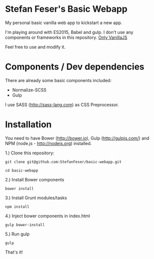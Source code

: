 Stefan Feser's Basic Webapp
============

My personal basic vanilla web app to kickstart a new app.

I'm playing around with ES2015, Babel and gulp. I don't use any components or frameworks in this repository. [Only VanillaJS](http://vanilla-js.com/)

Feel free to use and modify it.

Components / Dev dependencies
============
There are already some basic components included:

* Normalize-SCSS
* Gulp

I use SASS (http://sass-lang.com) as CSS Preprocessor.

Installation
============

You need to have Bower (http://bower.io), Gulp (http://gulpjs.com/) and NPM (node.js - http://nodejs.org) installed.

1.) Clone this repository:
```
git clone git@github.com:StefanFeser/basic-webapp.git

cd basic-webapp
```


2.) Install Bower components
```
bower install
```


3.) Install Grunt modules/tasks
```
npm install
```

4.) Inject bower components in index.html
```
gulp bower-install
```

5.) Run gulp
```
gulp
```

That's it!
